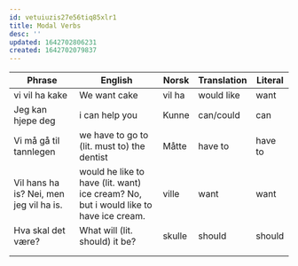 ```yaml
---
id: vetuiuzis27e56tiq85xlr1
title: Modal Verbs
desc: ''
updated: 1642702806231
created: 1642702079837
---
```


| Phrase                                  | English                                                                              | Norsk  | Translation | Literal |
| --------------------------------------- | ------------------------------------------------------------------------------------ | ------ | ----------- | ------- |
| vi vil ha kake                          | We want cake                                                                         | vil ha | would like  | want    |
| Jeg kan hjepe deg                       | i can help you                                                                       | Kunne  | can/could   | can     |
| Vi må gå til tannlegen                  | we have to go to (lit. must to) the dentist                                          | Måtte  | have to     | have to |
| Vil hans ha is? Nei, men jeg vil ha is. | would he like to have (lit. want) ice cream? No, but i would like to have ice cream. | ville  | want        | want    |
| Hva skal det være?                      | What will (lit. should) it be?                                                       | skulle | should      | should  |
|                                         |                                                                                      |        |             |         |
|                                         |                                                                                      |        |             |         |
